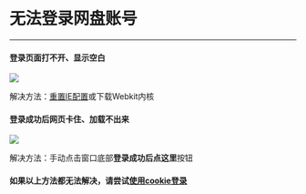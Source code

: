 # 无法登录网盘账号

---

#### 登录页面打不开、显示空白

![](https://ae03.alicdn.com/kf/Hd80c22b6d92f4677876984c35876444aN.png)

解决方法：[重置IE配置](http://jingyan.baidu.com/article/6c67b1d6c171f92787bb1e28.html)或下载Webkit内核

#### 登录成功后网页卡住、加载不出来

![](https://ae01.alicdn.com/kf/H6378e156a9f54ea78b10f6102f0fbb5bf.png)

解决方法：手动点击窗口底部**登录成功后点这里**按钮

#### 如果以上方法都无法解决，请尝试[使用cookie登录](cookie.md)